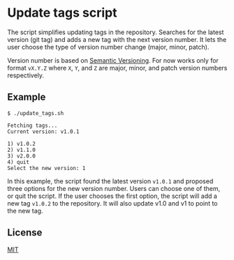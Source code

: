 # Update tags script

The script simplifies updating tags in the repository. Searches for the latest version (git tag) and adds a new tag with the next version number. It lets the user choose the type of version number change (major, minor, patch).

Version number is based on [Semantic Versioning](https://semver.org/). For now works only for format `vX.Y.Z` where `X`, `Y`, and `Z` are major, minor, and patch version numbers respectively.

## Example

```
$ ./update_tags.sh

Fetching tags...
Current version: v1.0.1

1) v1.0.2
2) v1.1.0
3) v2.0.0
4) quit
Select the new version: 1
```

In this example, the script found the latest version `v1.0.1` and proposed three options for the new version number. Users can choose one of them, or quit the script. If the user chooses the first option, the script will add a new tag `v1.0.2` to the repository. It will also update v1.0 and v1 to point to the new tag.

## License

[MIT](https://choosealicense.com/licenses/mit/)
